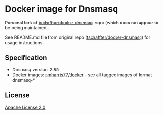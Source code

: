 # Docker image for Dnsmasq
Personal fork of [tschaffter/docker-dnsmasq] repo (which does not appear to be being maintained).

See README.md file from original repo ([tschaffter/docker-dnsmasq]) for usage instructions.


## Specification

- Dnsmasq version: 2.85
- Docker images: [pmharris77/docker] - see all tagged images of format dnsmasq-*


## License

[Apache License 2.0]

<!-- Links -->


[pmharris77/docker]: https://hub.docker.com/r/paulharris77/docker
[tschaffter/docker-dnsmasq]: https://github.com/tschaffter/docker-dnsmasq
[tschaffter/dnsmasq]: https://hub.docker.com/r/tschaffter/dnsmasq
[Apache License 2.0]: https://github.com/tschaffter/docker-dnsmasq/blob/main/LICENSE
